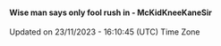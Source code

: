 #### Wise man says only fool rush in - McKidKneeKaneSir
Updated on 23/11/2023 - 16:10:45 (UTC) Time Zone
